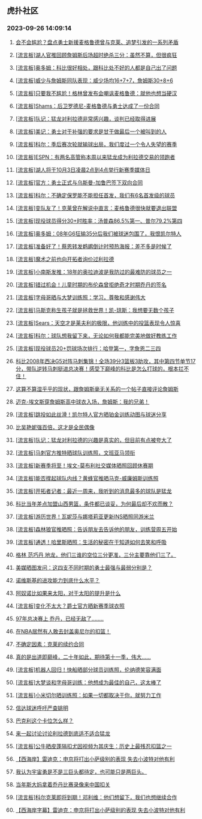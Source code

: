 ## 虎扑社区 
### 2023-09-26 14:09:14

1. [会不会尴尬？盘点勇士新援麦格鲁德曾与克莱、追梦引发的一系列矛盾](https://bbs.hupu.com/62229699.html)

2. [[流言板]湖人官推回顾詹姆斯后场超时绝杀三分：虽然不算，但很疯狂](https://bbs.hupu.com/62228734.html)

3. [[流言板]奥多姆：科比很好相处，跟科比处不好的人都是自己出了问题](https://bbs.hupu.com/62228339.html)

4. [[流言板]威少与詹姆斯同队表现：威少场均16+7+7，詹姆斯30+8+6](https://bbs.hupu.com/62228448.html)

5. [[流言板]只要我不尴尬！格林曾发布会嘲讽麦格鲁德：就他也想当硬汉](https://bbs.hupu.com/62227846.html)

6. [[流言板]Shams：后卫罗德尼-麦格鲁德与勇士达成了一份合同](https://bbs.hupu.com/62226901.html)

7. [[流言板]队记：猛龙对利拉德非常感兴趣，谈判已经取得进展](https://bbs.hupu.com/62226982.html)

8. [[流言板]美记：勇士对于补强的要求是甘于做最后一个被叫到的人](https://bbs.hupu.com/62229472.html)

9. [[流言板]科尔：季后赛次轮就输球出局，我们度过一个令人失望的赛季](https://bbs.hupu.com/62229272.html)

10. [[流言板]ESPN：有两名高管称本周以来猛龙成为利拉德交易的领跑者](https://bbs.hupu.com/62227141.html)

11. [[流言板]湖人将于10月3日凌晨2点到4点举行新赛季媒体日](https://bbs.hupu.com/62227788.html)

12. [[流言板]官方：勇士正式与乌斯曼-加鲁巴签下双向合同](https://bbs.hupu.com/62227386.html)

13. [[流言板]科尔：不确定保罗能不能担任首发，我们有6名首发级的球员](https://bbs.hupu.com/62226880.html)

14. [[流言板]变队友了！克莱曾在解说中直言：麦格鲁德很快就要退出联盟](https://bbs.hupu.com/62227638.html)

15. [[流言板]现役球员得分30+时胜率：汤普森86.5%第一、普尔79.2%第四](https://bbs.hupu.com/62228278.html)

16. [[流言板]奥多姆：08年G6狂输35分后我们被球迷包围了，我恨凯尔特人](https://bbs.hupu.com/62227502.html)

17. [[流言板]准备好了！蔡恩转发鹈鹕倒计时预热海报：差不多是时候了](https://bbs.hupu.com/62228337.html)

18. [[流言板]魔术之前也向开拓者询价过利拉德](https://bbs.hupu.com/62227948.html)

19. [[流言板]小南斯发推：18年的奥拉迪波是我防过的最难防的球员之一](https://bbs.hupu.com/62230094.html)

20. [[流言板]错过机会！儿童时期的布伦森曾拒绝奇才时期乔丹的签名](https://bbs.hupu.com/62228407.html)

21. [[流言板]字母哥晒与大梦训练照：学习，尊敬和感谢伟大](https://bbs.hupu.com/62229651.html)

22. [[流言板]马斯克称生孩子就是拯救世界！凯-琼斯：我想要无数个孩子](https://bbs.hupu.com/62228766.html)

23. [[流言板]Sears：天空才是莱夫利的极限，他训练中的投篮表现令人惊喜](https://bbs.hupu.com/62228100.html)

24. [[流言板]科尔：球队想我留下来，无论如何我都能完美地做好教练工作](https://bbs.hupu.com/62226967.html)

25. [[流言板]现役球员20+罚球场次排行：哈登第一，字詹恩二三四](https://bbs.hupu.com/62226275.html)

26. [科比2008年西决G5对阵马刺集锦！全场39分3篮板3助攻，其中第四节单节17分，带队逆转马刺挺进总决赛！感受下巅峰的科比是怎么打球的，根本拦不住！](https://bbs.hupu.com/62227766.html)

27. [这算不算湿乎乎的现状，跟詹姆斯毫无关系的一个帖子直接评论詹姆斯](https://bbs.hupu.com/62228473.html)

28. [迈克-埃文斯穿詹姆斯高中球衣入场，詹姆斯：我的兄弟！](https://bbs.hupu.com/62230369.html)

29. [[流言板]跳投如此丝滑！凯尔特人官方晒铂金训练动图与球迷分享](https://bbs.hupu.com/62227227.html)

30. [比吴艳妮强百倍，这才是全民偶像](https://bbs.hupu.com/62230283.html)

31. [[流言板]队记：猛龙对利拉德的兴趣是真实的，但目前有点被夸大了](https://bbs.hupu.com/62227829.html)

32. [[流言板]马刺官方推特晒球队训练照，文班亚马领衔](https://bbs.hupu.com/62230273.html)

33. [[流言板]新赛季将至！埃文-莫布利社交媒体晒照回顾休赛期](https://bbs.hupu.com/62229785.html)

34. [[流言板]能否撑起球队内线？黄蜂官推晒马克-威廉姆斯训练照](https://bbs.hupu.com/62230315.html)

35. [[流言板]开拓者记者：最近一周来，我听到的消息最多的球队是猛龙](https://bbs.hupu.com/62227016.html)

36. [科比当年差点加盟山西男篮，条件都已谈妥，为何最后却不欢而散？](https://bbs.hupu.com/62229458.html)

37. [[流言板]游历世界！瓦妮莎与娜塔莉亚更新INS晒照同游米兰](https://bbs.hupu.com/62228205.html)

38. [[流言板]森林狼官推晒照：告诉朋友去告诉他的朋友，训练营周五开始](https://bbs.hupu.com/62230233.html)

39. [[流言板]通透！哈里斯晒照：生活的秘密在于知道如何去笑和呼吸](https://bbs.hupu.com/62229901.html)

40. [格林  范巧丹 地龙，他们三谁的空位三分更准，三分主要靠他们三了。](https://bbs.hupu.com/62228950.html)

41. [美媒晒图发问：这四支不同时期的勇士最强与最弱分别是？ ​​​](https://bbs.hupu.com/62229784.html)

42. [诺维斯基的进攻能力到底什么水平？](https://bbs.hupu.com/62230342.html)

43. [阿奴诺比如果来太阳，对于太阳的提升是什么](https://bbs.hupu.com/62229041.html)

44. [[流言板]变化不太大？爵士官方晒新赛季球衣照](https://bbs.hupu.com/62228550.html)

45. [97年总决赛上 乔丹，已经无敌了........](https://bbs.hupu.com/62228707.html)

46. [在NBA居然有人敢去封盖奥尼尔的扣篮！](https://bbs.hupu.com/62230087.html)

47. [不确定因素：克莱的续约合同](https://bbs.hupu.com/62229422.html)

48. [真的是出道即巅峰，二十年如此，期待第十一季，伟大……](https://bbs.hupu.com/62227048.html)

49. [[流言板]机器人回归！快船晒部分球员训练照，伦纳德笑容满面](https://bbs.hupu.com/62228301.html)

50. [[流言板]大梦谈和字母哥训练：他想成为最佳的自己，这太棒了](https://bbs.hupu.com/62227630.html)

51. [[流言板]小米切尔晒训练照：如果一切都取决于你，就努力工作](https://bbs.hupu.com/62229728.html)

52. [信达球迷呼吁严查姚明](https://bbs.hupu.com/62228946.html)

53. [巴克利这个卡位怎么样？](https://bbs.hupu.com/62230098.html)

54. [来一起讨论讨论利拉德到底适不适合猛龙](https://bbs.hupu.com/62229515.html)

55. [[流言板]公牛晒皮蓬隔扣尤因视频为其庆生：历史上最残忍扣篮之一](https://bbs.hupu.com/62226195.html)

56. [【西海岸】雷迪克：申京将打出小萨级别的表现 失去小波特对他有利](https://bbs.hupu.com/62228356.html)

57. [我认为宇宙勇是不是三巨头都待定，也可能只是两巨头。](https://bbs.hupu.com/62229957.html)

58. [当年斯大妈拿着乔丹比赛录像来中国扣关](https://bbs.hupu.com/62230031.html)

59. [[流言板]科尔克莱即将到期！邓利维：他们想留下，我们也想继续合作](https://bbs.hupu.com/62227413.html)

60. [【西海岸字幕】雷迪克：申京将打出小萨级别的表现 失去小波特对他有利](https://bbs.hupu.com/62228922.html)

